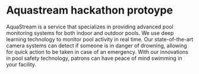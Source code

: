 # Aquastream hackathon protoype

AquaStream is a service that specializes in providing advanced pool monitoring systems for both indoor and outdoor pools. We use deep learning technology to monitor pool activity in real time. Our state-of-the-art camera systems can detect if someone is in danger of drowning, allowing for quick action to be taken in case of an emergency. With our innovations in pool safety technology, patrons can have peace of mind swimming in your facility.
